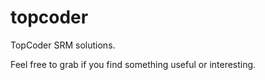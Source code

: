# topcoder

TopCoder SRM solutions.

Feel free to grab if you find something useful or interesting.
